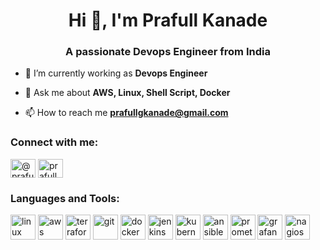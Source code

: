 <h1 align="center">Hi 👋, I'm Prafull Kanade</h1>
<h3 align="center">A passionate Devops Engineer from India</h3>

- 🔭 I’m currently working as **Devops Engineer**

- 💬 Ask me about **AWS, Linux, Shell Script, Docker**

- 📫 How to reach me **prafullgkanade@gmail.com**

<h3 align="left">Connect with me:</h3>
<p align="left">
<a href="https://twitter.com/@prafullgkanade" target="blank"><img align="center" src="https://raw.githubusercontent.com/rahuldkjain/github-profile-readme-generator/master/src/images/icons/Social/twitter.svg" alt="@prafullgkanade" height="30" width="40" /></a>
<a href="https://www.linkedin.com/in/prafull-kanade-g" target="blank"><img align="center" src="https://raw.githubusercontent.com/rahuldkjain/github-profile-readme-generator/master/src/images/icons/Social/linked-in-alt.svg" alt="prafull kanade" height="30" width="40" /></a>
</p>

<h3 align="left">Languages and Tools:</h3>
<p align="left">
<img src="https://www.vectorlogo.zone/logos/linux/linux-ar21.svg" alt="linux" width="40" height="40"/>
<img src="https://www.vectorlogo.zone/logos/amazon_aws/amazon_aws-ar21.svg" alt="aws" width="40" height="40"/>
<img src="https://www.vectorlogo.zone/logos/terraformio/terraformio-icon.svg" alt="terraform" width="40" height="40"/>
<img src="https://www.vectorlogo.zone/logos/git-scm/git-scm-icon.svg" alt="git" width="40" height="40"/> 
<img src="https://www.vectorlogo.zone/logos/docker/docker-ar21.svg" alt="docker" width="40" height="40"/> 
<img src="https://www.vectorlogo.zone/logos/jenkins/jenkins-icon.svg" alt="jenkins" width="40" height="40"/>
<img src="https://www.vectorlogo.zone/logos/kubernetes/kubernetes-icon.svg" alt="kubernetes" width="40" height="40"/>
<img src="https://www.vectorlogo.zone/logos/ansible/ansible-icon.svg" alt="ansible" width="40" height="40"/>
<img src="https://www.vectorlogo.zone/logos/prometheusio/prometheusio-icon.svg" alt="prometheus" width="40" height="40"/>
<img src="https://www.vectorlogo.zone/logos/grafana/grafana-icon.svg" alt="grafana" width="40" height="40"/> 
<img src="https://www.vectorlogo.zone/logos/nagios/nagios-ar21.svg" alt="nagios" width="40" height="40"/>
</p>
